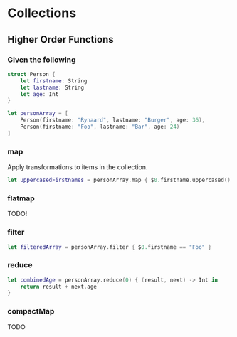 # Collections

## Higher Order Functions

### Given the following

```swift
struct Person {
    let firstname: String
    let lastname: String
    let age: Int
}

let personArray = [
    Person(firstname: "Rynaard", lastname: "Burger", age: 36),
    Person(firstname: "Foo", lastname: "Bar", age: 24)
]
```

### map

Apply transformations to items in the collection.

```swift
let uppercasedFirstnames = personArray.map { $0.firstname.uppercased() }
```

### flatmap

TODO!

### filter

```swift
let filteredArray = personArray.filter { $0.firstname == "Foo" }
```

### reduce

```swift
let combinedAge = personArray.reduce(0) { (result, next) -> Int in
    return result + next.age
}
```

### compactMap

TODO